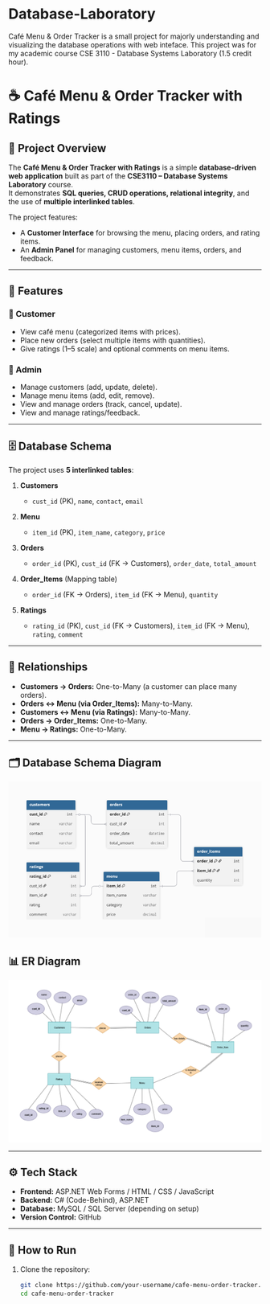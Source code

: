 # Database-Laboratory
Café Menu &amp; Order Tracker is a small project for majorly understanding and visualizing the database operations with web inteface. This project was for my academic course CSE 3110 - Database Systems Laboratory (1.5 credit hour).



# ☕ Café Menu & Order Tracker with Ratings

## 📌 Project Overview
The **Café Menu & Order Tracker with Ratings** is a simple **database-driven web application** built as part of the **CSE3110 – Database Systems Laboratory** course.  
It demonstrates **SQL queries, CRUD operations, relational integrity**, and the use of **multiple interlinked tables**.  

The project features:
- A **Customer Interface** for browsing the menu, placing orders, and rating items.  
- An **Admin Panel** for managing customers, menu items, orders, and feedback.  

---

## 🎯 Features
### 👤 Customer
- View café menu (categorized items with prices).  
- Place new orders (select multiple items with quantities).  
- Give ratings (1–5 scale) and optional comments on menu items.  

### 🔧 Admin
- Manage customers (add, update, delete).  
- Manage menu items (add, edit, remove).  
- View and manage orders (track, cancel, update).  
- View and manage ratings/feedback.  

---

## 🗄️ Database Schema
The project uses **5 interlinked tables**:

1. **Customers**  
   - `cust_id` (PK), `name`, `contact`, `email`

2. **Menu**  
   - `item_id` (PK), `item_name`, `category`, `price`

3. **Orders**  
   - `order_id` (PK), `cust_id` (FK → Customers), `order_date`, `total_amount`

4. **Order_Items** (Mapping table)  
   - `order_id` (FK → Orders), `item_id` (FK → Menu), `quantity`

5. **Ratings**  
   - `rating_id` (PK), `cust_id` (FK → Customers), `item_id` (FK → Menu), `rating`, `comment`

---

## 🔗 Relationships
- **Customers → Orders:** One-to-Many (a customer can place many orders).  
- **Orders ↔ Menu (via Order_Items):** Many-to-Many.  
- **Customers ↔ Menu (via Ratings):** Many-to-Many.  
- **Orders → Order_Items:** One-to-Many.  
- **Menu → Ratings:** One-to-Many.  

---

## 🗂️ Database Schema Diagram
![Schema Diagram](docs/Schema_Diagram.png)

## 📊 ER Diagram
![ER Diagram](docs/ER_Diagram.png)

---

## ⚙️ Tech Stack
- **Frontend:** ASP.NET Web Forms / HTML / CSS / JavaScript  
- **Backend:** C# (Code-Behind), ASP.NET  
- **Database:** MySQL / SQL Server (depending on setup)  
- **Version Control:** GitHub  

---

## 🚀 How to Run
1. Clone the repository:
   ```bash
   git clone https://github.com/your-username/cafe-menu-order-tracker.git
   cd cafe-menu-order-tracker

